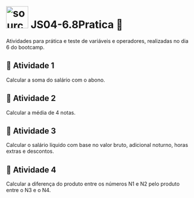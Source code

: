 # <img src="https://i.imgur.com/r9lrbPG.png" title="source: imgur.com" width="60px"/> JS04-6.8Pratica 📖
Atividades para prática e teste de variáveis e operadores, realizadas no dia 6 do bootcamp. 

## 📝 Atividade 1
Calcular a soma do salário com o abono.

## 📝 Atividade 2
Calcular a média de 4 notas.

## 📝 Atividade 3
Calcular o salário líquido com base no valor bruto, adicional noturno, horas extras e descontos.

## 📝 Atividade 4
Calcular a diferença do produto entre os números N1 e N2 pelo produto entre o N3 e o N4.